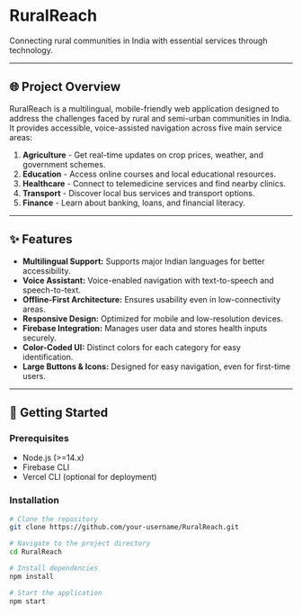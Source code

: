 # RuralReach

Connecting rural communities in India with essential services through technology.

---

## 🌐 **Project Overview**
RuralReach is a multilingual, mobile-friendly web application designed to address the challenges faced by rural and semi-urban communities in India. It provides accessible, voice-assisted navigation across five main service areas:

1. **Agriculture** - Get real-time updates on crop prices, weather, and government schemes.
2. **Education** - Access online courses and local educational resources.
3. **Healthcare** - Connect to telemedicine services and find nearby clinics.
4. **Transport** - Discover local bus services and transport options.
5. **Finance** - Learn about banking, loans, and financial literacy.

---

## ✨ **Features**
- **Multilingual Support:** Supports major Indian languages for better accessibility.
- **Voice Assistant:** Voice-enabled navigation with text-to-speech and speech-to-text.
- **Offline-First Architecture:** Ensures usability even in low-connectivity areas.
- **Responsive Design:** Optimized for mobile and low-resolution devices.
- **Firebase Integration:** Manages user data and stores health inputs securely.
- **Color-Coded UI:** Distinct colors for each category for easy identification.
- **Large Buttons & Icons:** Designed for easy navigation, even for first-time users.

---

## 🚀 **Getting Started**

### **Prerequisites**
- Node.js (>=14.x)
- Firebase CLI
- Vercel CLI (optional for deployment)

### **Installation**
```bash
# Clone the repository
git clone https://github.com/your-username/RuralReach.git

# Navigate to the project directory
cd RuralReach

# Install dependencies
npm install

# Start the application
npm start
